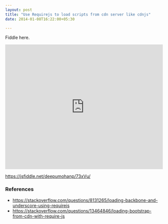 ```yaml
---
layout: post
title: "Use Requirejs to load scripts from cdn server like cdnjs"
date: 2014-01-08T16:22:00+05:30

---
```


 Fiddle here.
 <iframe width="100%" height="400" src="https://jsfiddle.net/deepumohanp/73xVu/embedded/" allowfullscreen="allowfullscreen" frameborder="0"></iframe>

<a href="https://jsfiddle.net/deepumohanp/73xVu/">https://jsfiddle.net/deepumohanp/73xVu/</a>

<h3>References</h3><ul><li><a href="https://stackoverflow.com/questions/8131265/loading-backbone-and-underscore-using-requirejs">https://stackoverflow.com/questions/8131265/loading-backbone-and-underscore-using-requirejs</a></li> <li><a href="https://stackoverflow.com/questions/13464846/loading-bootstrap-from-cdn-with-require-js">https://stackoverflow.com/questions/13464846/loading-bootstrap-from-cdn-with-require-js</a></li></ul>
